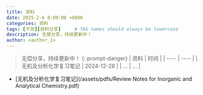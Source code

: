 ```yaml
---
title: 资料
date: 2025-2-6 8:00:00 +0800
categories: 资料
tags: [干货][资料分享]     # TAG names should always be lowercase
description: 无偿分享，持续更新中！
author: <author_1>
---
```


>无偿分享，持续更新中！
{:.prompt-danger}
|  资料   | 时间  |
|  ----  | ----  |
| 无机及分析化学复习笔记  | 2024-12-28 |
| …  | … |

* [无机及分析化学复习笔记](/assets/pdfs/Review Notes for Inorganic and Analytical Chemistry.pdf)

